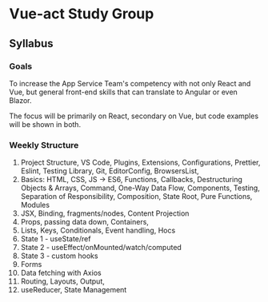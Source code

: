 # Vue-act Study Group

## Syllabus

### Goals

To increase the App Service Team's competency with not only React and Vue, but general front-end skills that can translate to Angular or even Blazor.

The focus will be primarily on React, secondary on Vue, but code examples will be shown in both.

### Weekly Structure

1. Project Structure, VS Code, Plugins, Extensions, Configurations, Prettier, Eslint, Testing Library, Git, EditorConfig, BrowsersList,
2. Basics: HTML, CSS, JS -> ES6, Functions, Callbacks, Destructuring Objects & Arrays, Command, One-Way Data Flow, Components, Testing, Separation of Responsibility, Composition, State Root, Pure Functions, Modules
3. JSX, Binding, fragments/nodes, Content Projection
4. Props, passing data down, Containers,
5. Lists, Keys, Conditionals, Event handling, Hocs
6. State 1 - useState/ref
7. State 2 - useEffect/onMounted/watch/computed
8. State 3 - custom hooks
9. Forms
10. Data fetching with Axios
11. Routing, Layouts, Output,
12. useReducer, State Management
